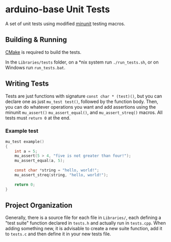 arduino-base Unit Tests
=======================

A set of unit tests using modified [minunit] testing macros.


Building & Running
------------------

[CMake] is required to build the tests.

In the `Libraries/tests` folder, on a *nix system run `./run_tests.sh`, or on Windows run `run_tests.bat`.


Writing Tests
-------------

Tests are just functions with signature `const char * (test)()`, but you can declare one as just `mu_test test()`, followed by the function body. Then, you can do whatever operations you want and add assertions using the minunit `mu_assert()` `mu_assert_equal()`, and `mu_assert_streq()` macros. All tests must `return 0` at the end.

### Example test

```c
mu_test example()
{
	int a = 5;
	mu_assert(5 > 4, "five is not greater than four!");
	mu_assert_equal(a, 5);
	
	const char *string = "hello, world!";
	mu_assert_streq(string, "hello, world!");
	
	return 0;
}
```


Project Organization
--------------------

Generally, there is a source file for each file in `Libraries/`, each defining a "test suite" function declared in `tests.h` and actually run in `tests.cpp`. When adding something new, it is advisable to create a new suite function, add it to `tests.c` and then define it in your new tests file.



[minunit]: https://web.archive.org/web/20140804170151/http://www.jera.com/techinfo/jtns/jtn002.html
[CMake]: https://cmake.org/download/
